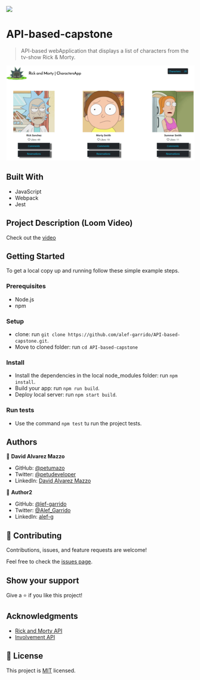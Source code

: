 ![](https://img.shields.io/badge/Microverse-blueviolet)
# API-based-capstone

> API-based webApplication that displays a list of characters from the tv-show Rick &amp; Morty. 

![screenshot](./docs/screen1.PNG)

## Built With

- JavaScript
- Webpack
- Jest

## Project Description (Loom Video)

Check out the [video](./docs/project-video.mp4)


## Getting Started

To get a local copy up and running follow these simple example steps.

### Prerequisites

- Node.js
- npm

### Setup

- clone: run ```git clone https://github.com/alef-garrido/API-based-capstone.git```.
- Move to cloned folder: run ```cd API-based-capstone```

### Install

- Install the dependencies in the local node_modules folder: run ```npm install```.
- Build your app: run ```npm run build```.
- Deploy local server: run ```npm start build```.

### Run tests

- Use the command ```npm test``` tu run the project tests.

## Authors

👤 **David Alvarez Mazzo**

- GitHub: [@petumazo](https://github.com/petumazo)
- Twitter: [@petudeveloper](https://twitter.com/petudeveloper)
- LinkedIn: [David Alvarez Mazzo](https://www.linkedin.com/in/davidalvarezmazzo/)

👤 **Author2**

- GitHub: [@lef-garrido](https://github.com/alef-garrido)
- Twitter: [@Alef_Garrido](https://twitter.com/Alef_Garrido)
- LinkedIn: [alef-g](https://www.linkedin.com/in/alef-g/)

## 🤝 Contributing

Contributions, issues, and feature requests are welcome!

Feel free to check the [issues page](../../issues/).

## Show your support

Give a ⭐️ if you like this project!

## Acknowledgments

- [Rick and Morty API](https://rickandmortyapi.com/)
- [Involvement API](https://www.notion.so/Involvement-API-869e60b5ad104603aa6db59e08150270)

## 📝 License

This project is [MIT](./MIT.md) licensed.
